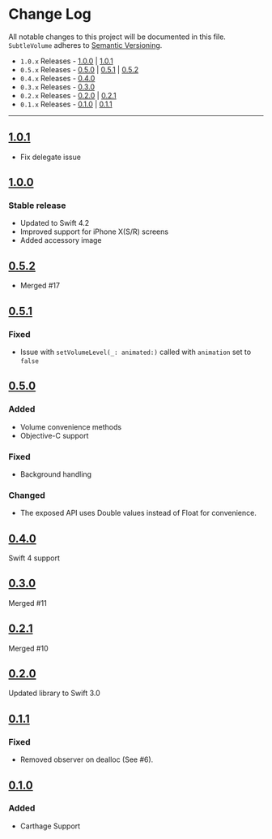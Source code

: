 # Change Log
All notable changes to this project will be documented in this file.
`SubtleVolume` adheres to [Semantic Versioning](http://semver.org/).

- `1.0.x` Releases - [1.0.0](#100) | [1.0.1](#101)  
- `0.5.x` Releases - [0.5.0](#050) | [0.5.1](#051) | [0.5.2](#052)  
- `0.4.x` Releases - [0.4.0](#040)  
- `0.3.x` Releases - [0.3.0](#030)  
- `0.2.x` Releases - [0.2.0](#020) | [0.2.1](#021)  
- `0.1.x` Releases - [0.1.0](#010) | [0.1.1](#011)  

---

## [1.0.1](https://github.com/andreamazz/SubtleVolume/releases/tag/1.0.1)

- Fix delegate issue

## [1.0.0](https://github.com/andreamazz/SubtleVolume/releases/tag/1.0.0)

### Stable release
- Updated to Swift 4.2
- Improved support for iPhone X(S/R) screens
- Added accessory image

## [0.5.2](https://github.com/andreamazz/SubtleVolume/releases/tag/0.5.2)

- Merged #17  

## [0.5.1](https://github.com/andreamazz/SubtleVolume/releases/tag/0.5.1)

### Fixed

- Issue with `setVolumeLevel(_: animated:)` called with `animation` set to `false`

## [0.5.0](https://github.com/andreamazz/SubtleVolume/releases/tag/0.5.0)

### Added

- Volume convenience methods  
- Objective-C support

### Fixed

- Background handling

### Changed

- The exposed API uses Double values instead of Float for convenience.  

## [0.4.0](https://github.com/andreamazz/SubtleVolume/releases/tag/0.4.0)

Swift 4 support  

## [0.3.0](https://github.com/andreamazz/SubtleVolume/releases/tag/0.3.0)

Merged #11  

## [0.2.1](https://github.com/andreamazz/SubtleVolume/releases/tag/0.2.1)

Merged #10  

## [0.2.0](https://github.com/andreamazz/SubtleVolume/releases/tag/0.2.0)

Updated library to Swift 3.0

## [0.1.1](https://github.com/andreamazz/SubtleVolume/releases/tag/0.1.1)

### Fixed
- Removed observer on dealloc (See #6).

## [0.1.0](https://github.com/andreamazz/SubtleVolume/releases/tag/0.1.0)

### Added
- Carthage Support
